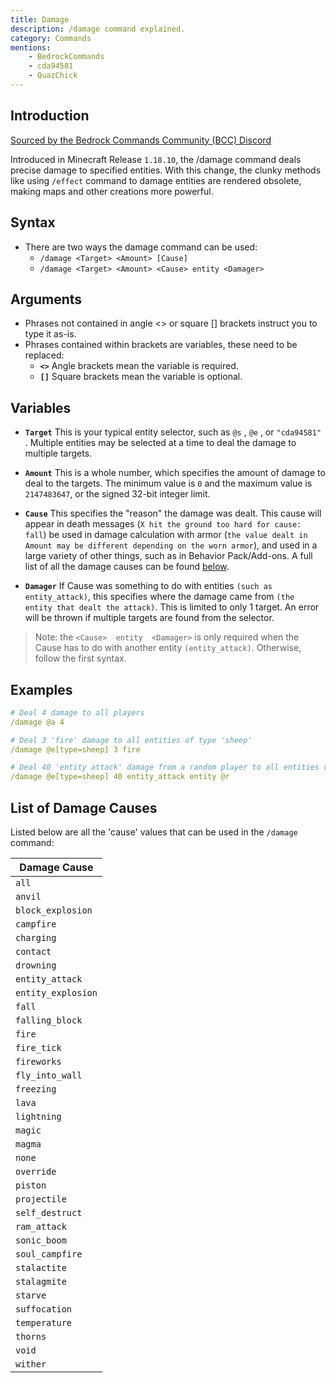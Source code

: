 ```yaml
---
title: Damage
description: /damage command explained.
category: Commands
mentions:
    - BedrockCommands
    - cda94581
    - QuazChick
---
```


## Introduction

[Sourced by the Bedrock Commands Community (BCC) Discord](https://bedrockcommands.org/)

Introduced in Minecraft Release `1.18.10`, the /damage command deals precise damage to specified entities. With this change, the clunky methods like using `/effect` command to damage entities are rendered obsolete, making maps and other creations more powerful.

## Syntax

- There are two ways the damage command can be used:
    - `/damage <Target> <Amount> [Cause]`
    - `/damage <Target> <Amount> <Cause> entity <Damager>`

## Arguments

- Phrases not contained in angle  <>  or square  []  brackets instruct you to type it as-is.
- Phrases contained within brackets are variables, these need to be replaced:
    - **` <> `** Angle brackets mean the variable is required.
    - **` [] `** Square brackets mean the variable is optional.

## Variables

- **` Target `** This is your typical entity selector, such as `@s` , `@e` , or `"cda94581"` . Multiple entities may be selected at a time to deal the damage to multiple targets.

- **` Amount `** This is a whole number, which specifies the amount of damage to deal to the targets. The minimum value is  `0`  and the maximum value is `2147483647`, or the signed 32-bit integer limit.

- **` Cause `** This specifies the "reason" the damage was dealt. This cause will appear in death messages (`X hit the ground too hard for cause: fall`) be used in damage calculation with armor (`the value dealt in Amount may be different depending on the worn armor`), and used in a large variety of other things, such as in Behavior Pack/Add-ons. A full list of all the damage causes can be found [below](#list-of-damage-causes).

- **` Damager `** If Cause was something to do with entities `(such as entity_attack)`, this specifies where the damage came from `(the entity that dealt the attack)`. This is limited to only 1 target. An error will be thrown if multiple targets are found from the selector.

> Note: the  `<Cause>  entity  <Damager>`  is only required when the Cause has to do with another entity `(entity_attack)`. Otherwise, follow the first syntax.

## Examples

<CodeHeader></CodeHeader>

```yaml
# Deal 4 damage to all players
/damage @a 4

# Deal 3 'fire' damage to all entities of type 'sheep'
/damage @e[type=sheep] 3 fire

# Deal 40 'entity attack' damage from a random player to all entities of type 'sheep'
/damage @e[type=sheep] 40 entity_attack entity @r
```

## List of Damage Causes

Listed below are all the 'cause' values that can be used in the `/damage` command:

| Damage Cause       |
| ------------------ |
| `all`              |
| `anvil`            |
| `block_explosion`  |
| `campfire`         |
| `charging`         |
| `contact`          |
| `drowning`         |
| `entity_attack`    |
| `entity_explosion` |
| `fall`             |
| `falling_block`    |
| `fire`             |
| `fire_tick`        |
| `fireworks`        |
| `fly_into_wall`    |
| `freezing`         |
| `lava`             |
| `lightning`        |
| `magic`            |
| `magma`            |
| `none`             |
| `override`         |
| `piston`           |
| `projectile`       |
| `self_destruct`    |
| `ram_attack`       |
| `sonic_boom`       |
| `soul_campfire`    |
| `stalactite`       |
| `stalagmite`       |
| `starve`           |
| `suffocation`      |
| `temperature`      |
| `thorns`           |
| `void`             |
| `wither`           |
